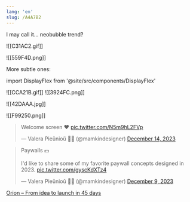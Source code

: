 ```yaml
---
lang: 'en'
slug: /A4A7B2
---
```


I may call it... neobubble trend?

![[C31AC2.gif]]

![[559F4D.png]]

More subtle ones:

import DisplayFlex from '@site/src/components/DisplayFlex'

<DisplayFlex>

![[CCA21B.gif]]
![[3924FC.png]]

</DisplayFlex>

![[42DAAA.jpg]]

![[F99250.png]]

<blockquote class="twitter-tweet">
<p lang="en" dir="ltr">
Welcome screen ❤ <a href="https://t.co/N5m9hL2FVp">pic.twitter.com/N5m9hL2FVp</a>
</p>
&mdash; Valera Pieŭnioŭ 💙💛 (@mamkindesigner) <a href="https://twitter.com/mamkindesigner/status/1735223233375526958?ref_src=twsrc%5Etfw">December 14, 2023</a></blockquote>

<blockquote class="twitter-tweet">
<p lang="en" dir="ltr">
Paywalls 💵<br/><br/>I&#39;d like to share some of my favorite paywall concepts designed in 2023. <a href="https://t.co/gyscKdXTz4">pic.twitter.com/gyscKdXTz4</a>
</p>
&mdash; Valera Pieŭnioŭ 💙💛 (@mamkindesigner) <a href="https://twitter.com/mamkindesigner/status/1733454088183193612?ref_src=twsrc%5Etfw">December 9, 2023</a></blockquote>

[Orion – From idea to launch in 45 days](https://www.lux.camera/orion-from-idea-to-launch-in-45-days/)
